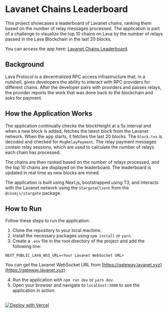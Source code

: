 # Lavanet Chains Leaderboard

This project showcases a leaderboard of Lavanet chains, ranking them based on the number of relay messages processed. The application is part of a challenge to visualize the top 10 chains on Lava by the number of relays passed in the Lava Blockchain in the last 20 blocks. 

You can access the app here: [Lavanet Chains Leaderboard](https://lava-challenge.vercel.app/).

## Background

Lava Protocol is a decentralized RPC access infrastructure that, in a nutshell, gives developers the ability to interact with RPC providers for different chains. After the developer pairs with providers and passes relays, the provider reports the work that was done back to the blockchain and asks for payment.

## How the Application Works

The application continually checks the blockHeight at a 5s interval and when a new block is added, fetches the latest block from the Lavanet network. When the app starts, it fetches the last 20 blocks. The `block.txs` is decoded and checked for `MsgRelayPayment`. The relay payment messages contain relay sessions, which are used to calculate the number of relays each chain has processed.

The chains are then ranked based on the number of relays processed, and the top 10 chains are displayed on the leaderboard. The leaderboard is updated in real time as new blocks are mined.

The application is built using Next.js, bootstrapped using T3, and interacts with the Lavanet network using the `StargateClient` from the `@cosmjs/stargate` package.

## How to Run

Follow these steps to run the application:

1. Clone the repository to your local machine.
2. Install the necessary packages using `npm install` or `yarn`.
3. Create a `.env` file in the root directory of the project and add the following line:


```
NEXT_PUBLIC_LAVA_WSS_URL=<Your Lavanet WebSocket URL>
```
You can get the Lavanet WebSocket URL from [https://gateway.lavanet.xyz](https://gateway.lavanet.xyz)

4. Run the application with `npm run dev` or `yarn dev`.
5. Open your browser and navigate to `localhost:3000` to see the application in action.



## 

[![Deploy with Vercel](https://vercel.com/button)](https://vercel.com/new/clone?repository-url=https%3A%2F%2Fgithub.com%2Fvercel%2Fnext.js%2Ftree%2Fcanary%2Fexamples%2Fhello-world)
